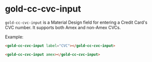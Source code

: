 # gold-cc-cvc-input

`gold-cc-cvc-input` is a Material Design field for entering a Credit Card's CVC
number. It supports both Amex and non-Amex CVCs.

Example:

```html
<gold-cc-cvc-input label="CVC"></gold-cc-cvc-input>

<gold-cc-cvc-input amex></gold-cc-cvc-input>
```

